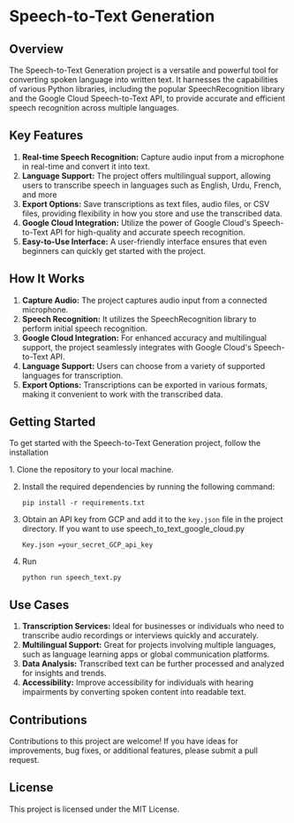 # Speech-to-Text Generation

## Overview
<p>
  The Speech-to-Text Generation project is a versatile and powerful tool for converting spoken language into written text. It harnesses the capabilities of various Python libraries, including the popular SpeechRecognition library and the Google Cloud Speech-to-Text API, to provide accurate and efficient speech recognition across multiple languages.
</p>

## Key Features
1. <b>Real-time Speech Recognition:</b> Capture audio input from a microphone in real-time and convert it into text.
2. <b>Language Support:</b> The project offers multilingual support, allowing users to transcribe speech in languages such as English, Urdu, French, and more
3. <b>Export Options:</b> Save transcriptions as text files, audio files, or CSV files, providing flexibility in how you store and use the transcribed data.
4. <b>Google Cloud Integration:</b> Utilize the power of Google Cloud's Speech-to-Text API for high-quality and accurate speech recognition.
5. <b>Easy-to-Use Interface:</b> A user-friendly interface ensures that even beginners can quickly get started with the project.

## How It Works
1. <b>Capture Audio:</b> The project captures audio input from a connected microphone.
2. <b>Speech Recognition:</b> It utilizes the SpeechRecognition library to perform initial speech recognition.
3. <b>Google Cloud Integration:</b> For enhanced accuracy and multilingual support, the project seamlessly integrates with Google Cloud's Speech-to-Text API.
4. <b>Language Support:</b> Users can choose from a variety of supported languages for transcription.
5. <b>Export Options:</b> Transcriptions can be exported in various formats, making it convenient to work with the transcribed data.

## Getting Started
<p>To get started with the Speech-to-Text Generation project, follow the installation </p>
 1. Clone the repository to your local machine.

2. Install the required dependencies by running the following command:

    ```
    pip install -r requirements.txt
    ```
3. Obtain an API key from GCP and add it to the `key.json` file in the project directory. If you want to use speech_to_text_google_cloud.py

    ```shell
    Key.json =your_secret_GCP_api_key
    ```
4. Run

    ```
    python run speech_text.py
    ```  

## Use Cases
1. <b>Transcription Services:</b> Ideal for businesses or individuals who need to transcribe audio recordings or interviews quickly and accurately.
2. <b>Multilingual Support:</b> Great for projects involving multiple languages, such as language learning apps or global communication platforms.
3. <b>Data Analysis:</b> Transcribed text can be further processed and analyzed for insights and trends.
4. <b>Accessibility:</b> Improve accessibility for individuals with hearing impairments by converting spoken content into readable text.

## Contributions
<p>Contributions to this project are welcome! If you have ideas for improvements, bug fixes, or additional features, please submit a pull request.</p>

## License
<p>This project is licensed under the MIT License.</p>

